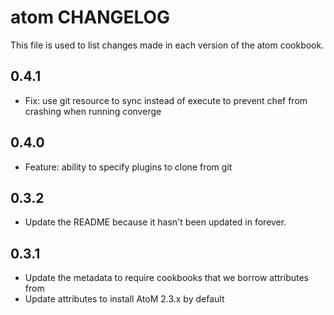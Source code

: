 # atom CHANGELOG
This file is used to list changes made in each version of the atom cookbook.

## 0.4.1
- Fix: use git resource to sync instead of execute to prevent chef from crashing when running converge

## 0.4.0
- Feature: ability to specify plugins to clone from git

## 0.3.2
- Update the README because it hasn't been updated in forever.

## 0.3.1
- Update the metadata to require cookbooks that we borrow attributes from
- Update attributes to install AtoM 2.3.x by default
